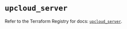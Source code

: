 # `upcloud_server`

Refer to the Terraform Registry for docs: [`upcloud_server`](https://registry.terraform.io/providers/upcloudltd/upcloud/3.4.0/docs/resources/server).
